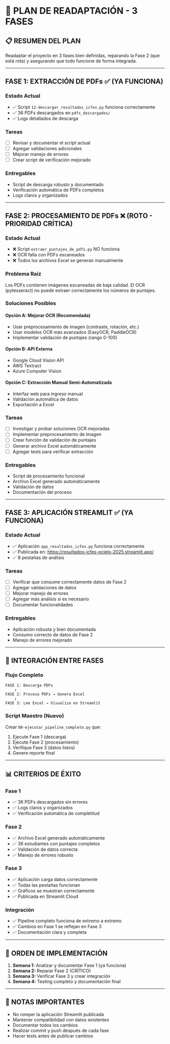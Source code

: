 # 🚀 PLAN DE READAPTACIÓN - 3 FASES

## 📋 RESUMEN DEL PLAN

Readaptar el proyecto en 3 fases bien definidas, reparando la Fase 2 (que está rota) y asegurando que todo funcione de forma integrada.

---

## FASE 1: EXTRACCIÓN DE PDFs ✅ (YA FUNCIONA)

### Estado Actual
- ✅ Script `12-descargar_resultados_icfes.py` funciona correctamente
- ✅ 36 PDFs descargados en `pdfs_descargados/`
- ✅ Logs detallados de descarga

### Tareas
- [ ] Revisar y documentar el script actual
- [ ] Agregar validaciones adicionales
- [ ] Mejorar manejo de errores
- [ ] Crear script de verificación mejorado

### Entregables
- Script de descarga robusto y documentado
- Verificación automática de PDFs completos
- Logs claros y organizados

---

## FASE 2: PROCESAMIENTO DE PDFs ❌ (ROTO - PRIORIDAD CRÍTICA)

### Estado Actual
- ❌ Script `extraer_puntajes_de_pdfs.py` NO funciona
- ❌ OCR falla con PDFs escaneados
- ❌ Todos los archivos Excel se generan manualmente

### Problema Raíz
Los PDFs contienen imágenes escaneadas de baja calidad. El OCR (pytesseract) no puede extraer correctamente los números de puntajes.

### Soluciones Posibles

#### Opción A: Mejorar OCR (Recomendada)
- Usar preprocesamiento de imagen (contraste, rotación, etc.)
- Usar modelos OCR más avanzados (EasyOCR, PaddleOCR)
- Implementar validación de puntajes (rango 0-100)

#### Opción B: API Externa
- Google Cloud Vision API
- AWS Textract
- Azure Computer Vision

#### Opción C: Extracción Manual Semi-Automatizada
- Interfaz web para ingreso manual
- Validación automática de datos
- Exportación a Excel

### Tareas
- [ ] Investigar y probar soluciones OCR mejoradas
- [ ] Implementar preprocesamiento de imagen
- [ ] Crear función de validación de puntajes
- [ ] Generar archivo Excel automáticamente
- [ ] Agregar tests para verificar extracción

### Entregables
- Script de procesamiento funcional
- Archivo Excel generado automáticamente
- Validación de datos
- Documentación del proceso

---

## FASE 3: APLICACIÓN STREAMLIT ✅ (YA FUNCIONA)

### Estado Actual
- ✅ Aplicación `app_resultados_icfes.py` funciona correctamente
- ✅ Publicada en: https://resultados-icfes-pcielo-2025.streamlit.app/
- ✅ 8 pestañas de análisis

### Tareas
- [ ] Verificar que consume correctamente datos de Fase 2
- [ ] Agregar validaciones de datos
- [ ] Mejorar manejo de errores
- [ ] Agregar más análisis si es necesario
- [ ] Documentar funcionalidades

### Entregables
- Aplicación robusta y bien documentada
- Consumo correcto de datos de Fase 2
- Manejo de errores mejorado

---

## 🔄 INTEGRACIÓN ENTRE FASES

### Flujo Completo
```
FASE 1: Descarga PDFs
    ↓
FASE 2: Procesa PDFs → Genera Excel
    ↓
FASE 3: Lee Excel → Visualiza en Streamlit
```

### Script Maestro (Nuevo)
Crear `00-ejecutar_pipeline_completo.py` que:
1. Ejecute Fase 1 (descarga)
2. Ejecute Fase 2 (procesamiento)
3. Verifique Fase 3 (datos listos)
4. Genere reporte final

---

## 📊 CRITERIOS DE ÉXITO

### Fase 1
- ✅ 36 PDFs descargados sin errores
- ✅ Logs claros y organizados
- ✅ Verificación automática de completitud

### Fase 2
- ✅ Archivo Excel generado automáticamente
- ✅ 36 estudiantes con puntajes completos
- ✅ Validación de datos correcta
- ✅ Manejo de errores robusto

### Fase 3
- ✅ Aplicación carga datos correctamente
- ✅ Todas las pestañas funcionan
- ✅ Gráficos se muestran correctamente
- ✅ Publicada en Streamlit Cloud

### Integración
- ✅ Pipeline completo funciona de extremo a extremo
- ✅ Cambios en Fase 1 se reflejan en Fase 3
- ✅ Documentación clara y completa

---

## 🎯 ORDEN DE IMPLEMENTACIÓN

1. **Semana 1:** Analizar y documentar Fase 1 (ya funciona)
2. **Semana 2:** Reparar Fase 2 (CRÍTICO)
3. **Semana 3:** Verificar Fase 3 y crear integración
4. **Semana 4:** Testing completo y documentación final

---

## 📝 NOTAS IMPORTANTES

- No romper la aplicación Streamlit publicada
- Mantener compatibilidad con datos existentes
- Documentar todos los cambios
- Realizar commit y push después de cada fase
- Hacer tests antes de publicar cambios

